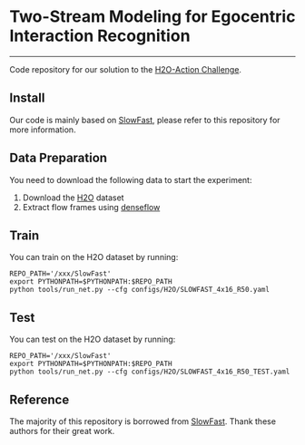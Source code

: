 # Two-Stream Modeling for Egocentric Interaction Recognition
---
Code repository for our solution to the [H2O-Action Challenge](https://codalab.lisn.upsaclay.fr/competitions/4820#results).

## Install

Our code is mainly based on [SlowFast](https://github.com/facebookresearch/SlowFast), please refer to this repository for more information.

## Data Preparation

You need to download the following data to start the experiment:

1. Download the [H2O](https://github.com/taeinkwon/h2odataset) dataset
2. Extract flow frames using [denseflow](https://github.com/xumingze0308/denseflow)

## Train

You can train on the H2O dataset by running: 

```shell
REPO_PATH='/xxx/SlowFast'
export PYTHONPATH=$PYTHONPATH:$REPO_PATH
python tools/run_net.py --cfg configs/H2O/SLOWFAST_4x16_R50.yaml
```

## Test

You can test on the H2O dataset by running: 

```shell
REPO_PATH='/xxx/SlowFast'
export PYTHONPATH=$PYTHONPATH:$REPO_PATH
python tools/run_net.py --cfg configs/H2O/SLOWFAST_4x16_R50_TEST.yaml
```

## Reference 

The majority of this repository is borrowed from [SlowFast](https://github.com/facebookresearch/SlowFast). Thank these authors for their great work.

